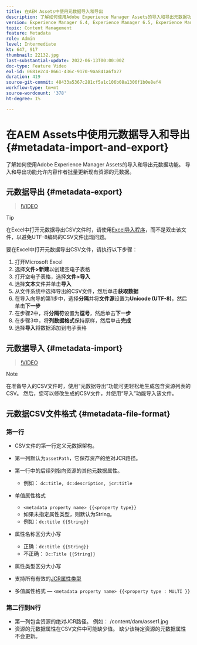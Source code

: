 ```yaml
---
title: 在AEM Assets中使用元数据导入和导出
description: 了解如何使用Adobe Experience Manager Assets的导入和导出元数据功能。 导入和导出功能允许内容作者批量更新现有资源的元数据。
version: Experience Manager 6.4, Experience Manager 6.5, Experience Manager as a Cloud Service
topic: Content Management
feature: Metadata
role: Admin
level: Intermediate
kt: 647, 917
thumbnail: 22132.jpg
last-substantial-update: 2022-06-13T00:00:00Z
doc-type: Feature Video
exl-id: 0681e2c4-8661-436c-9170-9aa841a6fa27
duration: 419
source-git-commit: 48433a5367c281cf5a1c106b08a1306f1b0e8ef4
workflow-type: tm+mt
source-wordcount: '378'
ht-degree: 1%

---
```


# 在AEM Assets中使用元数据导入和导出 {#metadata-import-and-export}

了解如何使用Adobe Experience Manager Assets的导入和导出元数据功能。 导入和导出功能允许内容作者批量更新现有资源的元数据。

## 元数据导出 {#metadata-export}

>[!VIDEO](https://video.tv.adobe.com/v/39397?quality=12&learn=on&captions=chi_hans)

>[!TIP]
>
> 在Excel中打开元数据导出CSV文件时，请使用[Excel导入程序](https://support.microsoft.com/en-us/office/import-data-from-a-csv-html-or-text-file-b62efe49-4d5b-4429-b788-e1211b5e90f6)，而不是双击该文件，以避免UTF-8编码的CSV文件出现问题。
>
> 要在Excel中打开元数据导出CSV文件，请执行以下步骤：
> 
> 1. 打开Microsoft Excel
> 1. 选择&#x200B;__文件>新建__&#x200B;以创建空电子表格
> 1. 打开空电子表格，选择&#x200B;__文件>导入__
> 1. 选择&#x200B;__文本__&#x200B;文件并单击&#x200B;__导入__
> 1. 从文件系统中选择导出的CSV文件，然后单击&#x200B;__获取数据__
> 1. 在导入向导的第1步中，选择&#x200B;__分隔__&#x200B;并将&#x200B;__文件源__&#x200B;设置为&#x200B;__Unicode (UTF-8)__，然后单击&#x200B;__下一步__
> 1. 在步骤2中，将&#x200B;__分隔符__&#x200B;设置为&#x200B;__逗号__，然后单击&#x200B;__下一步__
> 1. 在步骤3中，将&#x200B;__列数据格式__&#x200B;保持原样，然后单击&#x200B;__完成__
> 1. 选择&#x200B;__导入__&#x200B;将数据添加到电子表格

## 元数据导入 {#metadata-import}

>[!VIDEO](https://video.tv.adobe.com/v/3413182?quality=12&learn=on&captions=chi_hans)

>[!NOTE]
>
> 在准备导入的CSV文件时，使用“元数据导出”功能可更轻松地生成包含资源列表的CSV。 然后，您可以修改生成的CSV文件，并使用“导入”功能导入该文件。

## 元数据CSV文件格式 {#metadata-file-format}

### 第一行

* CSV文件的第一行定义元数据架构。
* 第一列默认为`assetPath`，它保存资产的绝对JCR路径。

* 第一行中的后续列指向资源的其他元数据属性。
   * 例如： `dc:title, dc:description, jcr:title`

* 单值属性格式

   * `<metadata property name> {{<property type}}`
   * 如果未指定属性类型，则默认为String。
   * 例如：`dc:title {{String}}`

* 属性名称区分大小写
   * 正确：`dc:title {{String}}`
   * 不正确： `Dc:Title {{String}}`

* 属性类型区分大小写
* 支持所有有效的[JCR属性类型](https://www.adobe.io/experience-manager/reference-materials/spec/jsr170/javadocs/jcr-2.0/javax/jcr/PropertyType.html)

* 多值属性格式 — `<metadata property name> {{<property type : MULTI }}`

### 第二行到N行

* 第一列包含资源的绝对JCR路径。 例如： /content/dam/asset1.jpg
* 资源的元数据属性在CSV文件中可能缺少值。 缺少该特定资源的元数据属性不会更新。
